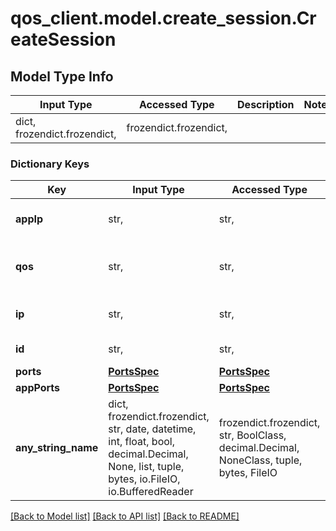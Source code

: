 # qos_client.model.create_session.CreateSession

## Model Type Info
Input Type | Accessed Type | Description | Notes
------------ | ------------- | ------------- | -------------
dict, frozendict.frozendict,  | frozendict.frozendict,  |  | 

### Dictionary Keys
Key | Input Type | Accessed Type | Description | Notes
------------ | ------------- | ------------- | ------------- | -------------
**appIp** | str,  | str,  | IP address of the application | 
**qos** | str,  | str,  | Name of the requested QoS | 
**ip** | str,  | str,  | IP address of the device | 
**id** | str,  | str,  | Identifier of the device | 
**ports** | [**PortsSpec**](PortsSpec.md) | [**PortsSpec**](PortsSpec.md) |  | [optional] 
**appPorts** | [**PortsSpec**](PortsSpec.md) | [**PortsSpec**](PortsSpec.md) |  | [optional] 
**any_string_name** | dict, frozendict.frozendict, str, date, datetime, int, float, bool, decimal.Decimal, None, list, tuple, bytes, io.FileIO, io.BufferedReader | frozendict.frozendict, str, BoolClass, decimal.Decimal, NoneClass, tuple, bytes, FileIO | any string name can be used but the value must be the correct type | [optional]

[[Back to Model list]](../../README.md#documentation-for-models) [[Back to API list]](../../README.md#documentation-for-api-endpoints) [[Back to README]](../../README.md)

